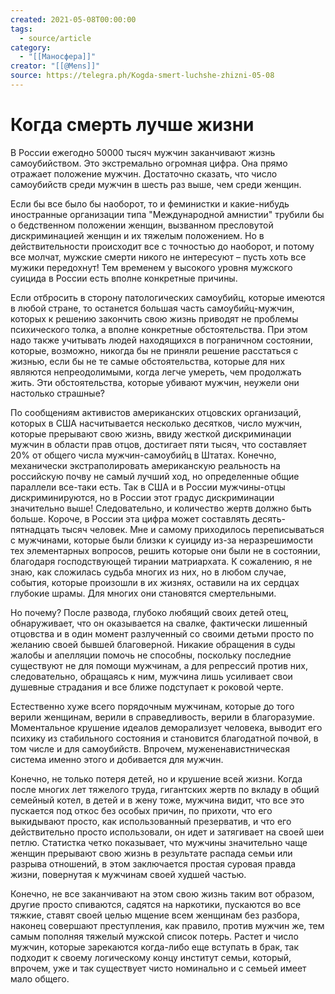 ```yaml
---
created: 2021-05-08T00:00:00
tags:
  - source/article
category:
  - "[[Маносфера]]"
creator: "[[@Mens]]"
source: https://telegra.ph/Kogda-smert-luchshe-zhizni-05-08
---
```


# Когда смерть лучше жизни

В России ежегодно 50000 тысяч мужчин заканчивают жизнь самоубийством. Это экстремально огромная цифра. Она прямо отражает положение мужчин. Достаточно сказать, что число самоубийств среди мужчин в шесть раз выше, чем среди женщин.

Если бы все было бы наоборот, то и феминистки и какие-нибудь иностранные организации типа "Международной амнистии" трубили бы о бедственном положении женщин, вызванном пресловутой дискриминацией женщин и их тяжелым положением. Но в действительности происходит все с точностью до наоборот, и потому все молчат, мужские смерти никого не интересуют – пусть хоть все мужики передохнут! Тем временем у высокого уровня мужского суицида в России есть вполне конкретные причины.

Если отбросить в сторону патологических самоубийц, которые имеются в любой стране, то останется большая часть самоубийц-мужчин, которых к решению закончить свою жизнь приводят не проблемы психического толка, а вполне конкретные обстоятельства. При этом надо также учитывать людей находящихся в пограничном состоянии, которые, возможно, никогда бы не приняли решение расстаться с жизнью, если бы не те самые обстоятельства, которые для них являются непреодолимыми, когда легче умереть, чем продолжать жить. Эти обстоятельства, которые убивают мужчин, неужели они настолько страшные?

По сообщениям активистов американских отцовских организаций, которых в США насчитывается несколько десятков, число мужчин, которые прерывают свою жизнь, ввиду жесткой дискриминации мужчин в области прав отцов, достигает пяти тысяч, что составляет 20% от общего числа мужчин-самоубийц в Штатах. Конечно, механически экстраполировать американскую реальность на российскую почву не самый лучший ход, но определенные общие параллели все-таки есть. Так в США и в России мужчины-отцы дискриминируются, но в России этот градус дискриминации значительно выше! Следовательно, и количество жертв должно быть больше. Короче, в России эта цифра может составлять десять-пятнадцать тысяч человек. Мне и самому приходилось переписываться с мужчинами, которые были близки к суициду из-за неразрешимости тех элементарных вопросов, решить которые они были не в состоянии, благодаря господствующей тирании матриархата. К сожалению, я не знаю, как сложилась судьба многих из них, но в любом случае, события, которые произошли в их жизнях, оставили на их сердцах глубокие шрамы. Для многих они становятся смертельными.

Но почему? После развода, глубоко любящий своих детей отец, обнаруживает, что он оказывается на свалке, фактически лишенный отцовства и в один момент разлученный со своими детьми просто по желанию своей бывшей благоверной. Никакие обращения в суды жалобы и апелляции помочь не способны, поскольку последние существуют не для помощи мужчинам, а для репрессий против них, следовательно, обращаясь к ним, мужчина лишь усиливает свои душевные страдания и все ближе подступает к роковой черте.

Естественно хуже всего порядочным мужчинам, которые до того верили женщинам, верили в справедливость, верили в благоразумие. Моментальное крушение идеалов деморализует человека, выводит его психику из стабильного состояния и становится благодатной почвой, в том числе и для самоубийств. Впрочем, мужененавистническая система именно этого и добивается для мужчин.

Конечно, не только потеря детей, но и крушение всей жизни. Когда после многих лет тяжелого труда, гигантских жертв по вкладу в общий семейный котел, в детей и в жену тоже, мужчина видит, что все это пускается под откос без особых причин, по прихоти, что его выкидывают просто, как использованный презерватив, и что его действительно просто использовали, он идет и затягивает на своей шеи петлю. Статистка четко показывает, что мужчины значительно чаще женщин прерывают свою жизнь в результате распада семьи или разрыва отношений, в этом заключается простая суровая правда жизни, повернутая к мужчинам своей худшей частью.

Конечно, не все заканчивают на этом свою жизнь таким вот образом, другие просто спиваются, садятся на наркотики, пускаются во все тяжкие, ставят своей целью мщение всем женщинам без разбора, наконец совершают преступления, как правило, против мужчин же, тем самым пополняя тяжелый мужской список потерь. Растет и число мужчин, которые зарекаются когда-либо еще вступать в брак, так подходит к своему логическому концу институт семьи, который, впрочем, уже и так существует чисто номинально и с семьей имеет мало общего.
